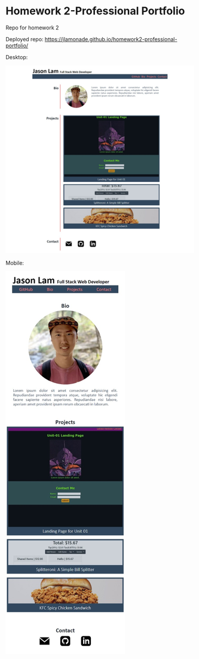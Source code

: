 # Homework 2-Professional Portfolio

Repo for homework 2

Deployed repo: https://jlamonade.github.io/homework2-professional-portfolio/

Desktop:

![desktop preview](./assets/images/preview_desktop.jpeg)

Mobile:

![mobile preview](./assets/images/preview_mobile.jpeg)
